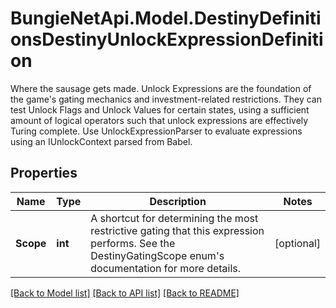 # BungieNetApi.Model.DestinyDefinitionsDestinyUnlockExpressionDefinition
Where the sausage gets made. Unlock Expressions are the foundation of the game's gating mechanics and investment-related restrictions. They can test Unlock Flags and Unlock Values for certain states, using a sufficient amount of logical operators such that unlock expressions are effectively Turing complete.  Use UnlockExpressionParser to evaluate expressions using an IUnlockContext parsed from Babel.
## Properties

Name | Type | Description | Notes
------------ | ------------- | ------------- | -------------
**Scope** | **int** | A shortcut for determining the most restrictive gating that this expression performs. See the DestinyGatingScope enum&#39;s documentation for more details. | [optional] 

[[Back to Model list]](../README.md#documentation-for-models) [[Back to API list]](../README.md#documentation-for-api-endpoints) [[Back to README]](../README.md)

